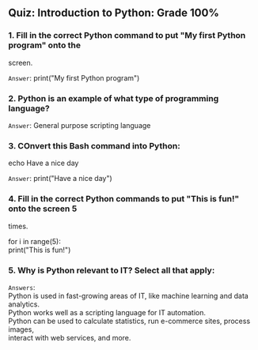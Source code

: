 ## Quiz: Introduction to Python: Grade 100%

### 1. Fill in the correct Python command to put "My first Python program" onto the 
screen. 

`Answer`: print("My first Python program")

### 2. Python is an example of what type of programming language?

`Answer`: General purpose scripting language

### 3. COnvert this Bash command into Python: 

echo Have a nice day

`Answer`: print("Have a nice day")

### 4. Fill in the correct Python commands to put "This is fun!" onto the screen 5 
times. 

for i in range(5):   
  print("This is fun!")  

### 5. Why is Python relevant to IT? Select all that apply: 

`Answers`:   
Python is used in fast-growing areas of IT, like machine learning and data analytics.  
Python works well as a scripting language for IT automation.   
Python can be used to calculate statistics, run e-commerce sites, process images,  
interact with web services, and more.   
